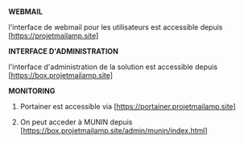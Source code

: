 **WEBMAIL**

l'interface de webmail pour les utilisateurs est accessible depuis [https://projetmailamp.site]

**INTERFACE D'ADMINISTRATION** 

l'interface d'administration de la solution est accessible depuis [https://box.projetmailamp.site]

**MONITORING** 

1. Portainer est accessible via [https://portainer.projetmailamp.site]

2. On peut acceder à MUNIN depuis [https://box.projetmailamp.site/admin/munin/index.html]

